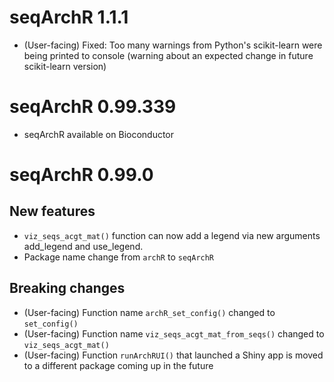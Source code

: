 # seqArchR 1.1.1

* (User-facing) Fixed: Too many warnings from Python's scikit-learn were 
  being printed to console (warning about an expected change in future 
  scikit-learn version)

# seqArchR 0.99.339

* seqArchR available on Bioconductor

# seqArchR 0.99.0

## New features
* `viz_seqs_acgt_mat()` function can now add a legend via new arguments 
   add_legend and use_legend.
* Package name change from `archR` to `seqArchR`


## Breaking changes
* (User-facing) Function name `archR_set_config()` changed to `set_config()`
* (User-facing) Function name `viz_seqs_acgt_mat_from_seqs()` changed to 
  `viz_seqs_acgt_mat()`
* (User-facing) Function `runArchRUI()` that launched a Shiny app is moved to 
  a different package coming up in the future
